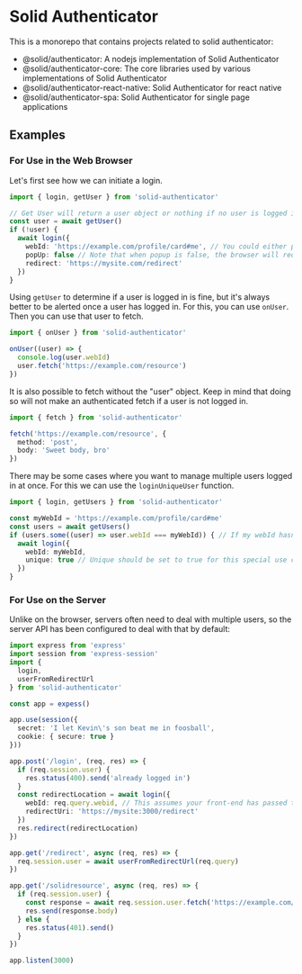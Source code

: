 # Solid Authenticator

This is a monorepo that contains projects related to solid authenticator:

 - @solid/authenticator: A nodejs implementation of Solid Authenticator
 - @solid/authenticator-core: The core libraries used by various implementations of Solid Authenticator
 - @solid/authenticator-react-native: Solid Authenticator for react native
 - @solid/authenticator-spa: Solid Authenticator for single page applications

## Examples

### For Use in the Web Browser

Let's first see how we can initiate a login.

```typescript
import { login, getUser } from 'solid-authenticator'

// Get User will return a user object or nothing if no user is logged in
const user = await getUser()
if (!user) {
  await login({
    webId: 'https://example.com/profile/card#me', // You could either provide a "webId" field or an "issuer" field if you know what your user's OIDC issuer is. If none are provided, a pop-up will ask the user to provide one.
    popUp: false // Note that when popup is false, the browser will redirect the current page thus topping the flow of this (default is false)
    redirect: 'https://mysite.com/redirect'
  })
}
```

Using `getUser` to determine if a user is logged in is fine, but it's always better to be alerted once a user has logged in. For this, you can use `onUser`. Then you can use that user to fetch.

```typescript
import { onUser } from 'solid-authenticator'

onUser((user) => {
  console.log(user.webId)
  user.fetch('https://example.com/resource')
})
```

It is also possible to fetch without the "user" object. Keep in mind that doing so will not make an authenticated fetch if a user is not logged in.

```typescript
import { fetch } from 'solid-authenticator'

fetch('https://example.com/resource', {
  method: 'post',
  body: 'Sweet body, bro'
})
```

There may be some cases where you want to manage multiple users logged in at once. For this we can use the `loginUniqueUser` function.

```typescript
import { login, getUsers } from 'solid-authenticator'

const myWebId = 'https://example.com/profile/card#me'
const users = await getUsers()
if (users.some((user) => user.webId === myWebId)) { // If my webId hasn't been logged in yet
  await login({
    webId: myWebId,
    unique: true // Unique should be set to true for this special use case. Keep in mind that users logged in using the "unique" field can only use the fetch function in their own User object and cannot use the global "fetch" function
  })
}
```

### For Use on the Server

Unlike on the browser, servers often need to deal with multiple users, so the server API has been configured to deal with that by default:

```typescript
import express from 'express'
import session from 'express-session'
import {
  login,
  userFromRedirectUrl
} from 'solid-authenticator'

const app = expess()

app.use(session({
  secret: 'I let Kevin\'s son beat me in foosball',
  cookie: { secure: true }
}))

app.post('/login', (req, res) => {
  if (req.session.user) {
    res.status(400).send('already logged in')
  }
  const redirectLocation = await login({ 
    webId: req.query.webid, // This assumes your front-end has passed the webId into the url query
    redirectUri: 'https://mysite:3000/redirect'
  })
  res.redirect(redirectLocation)
})

app.get('/redirect', async (req, res) => {
  req.session.user = await userFromRedirectUrl(req.query)
})

app.get('/solidresource', async (req, res) => {
  if (req.session.user) {
    const response = await req.session.user.fetch('https://example.com/resource')
    res.send(response.body)
  } else {
    res.status(401).send()
  }
})

app.listen(3000)
```
